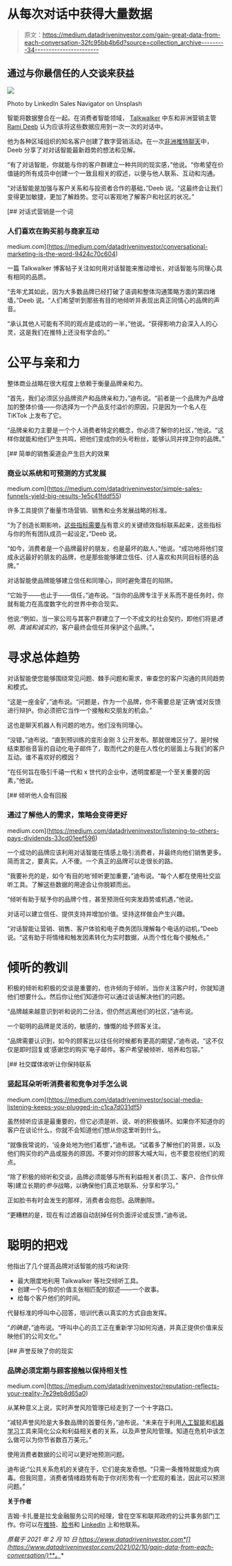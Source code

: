 # 从每次对话中获得大量数据

> 原文：<https://medium.datadriveninvestor.com/gain-great-data-from-each-conversation-32fc95bb4b6d?source=collection_archive---------34----------------------->

## 通过与你最信任的人交谈来获益

![](img/4df51f5737a13c82001cecf08792fb5d.png)

Photo by LinkedIn Sales Navigator on Unsplash

智能将数据整合在一起。在消费者智能领域， [Talkwalker](https://twitter.com/talkwalker) 中东和非洲营销主管 [Rami Deeb](https://twitter.com/ramideeb/) 认为应该将这些数据应用到一次一次的对话中。

他为各种区域组织的知名客户创建了数字营销活动。在一次[非洲推特聊天](https://twitter.com/AfricaTweetChat)中，Deeb 分享了对对话智能最新趋势的想法和见解。

“有了对话智能，你就能与你的客户群建立一种共同的现实感，”他说。“你希望在价值链的所有成员中创建一个一致且相关的叙述，以便与他人联系、互动和沟通。

“对话智能是加强与客户关系和与投资者合作的基础，”Deeb 说。“这最终会让我们变得更加敏捷，更加了解趋势。您可以客观地了解客户和社区的状况。”

[](https://medium.com/datadriveninvestor/conversational-marketing-is-the-word-9424c70c604) [## 对话式营销是一个词

### 人们喜欢在购买前与商家互动

medium.com](https://medium.com/datadriveninvestor/conversational-marketing-is-the-word-9424c70c604) 

一篇 Talkwalker 博客帖子关注如何用对话智能来推动增长，对话智能与同理心具有相同的品质。

“去年尤其如此，因为大多数品牌已经打破了语调和整体沟通策略方面的第四堵墙，”Deeb 说。“人们希望听到那些有目的地倾听并表现出真正同情心的品牌的声音。

“承认其他人可能有不同的观点是成功的一半，”他说。“获得影响力会深入人的心灵，这是我们在推特上还没有学会的。”

# 公平与亲和力

整体商业战略在很大程度上依赖于衡量品牌亲和力。

“首先，我们必须区分品牌资产和品牌亲和力，”迪布说。“前者是一个品牌为产品增加的整体价值——你选择为一个产品支付溢价的原因，只是因为一个名人在 TiKTok 上发布了它。

“品牌亲和力主要是一个个人消费者特定的概念，你必须了解你的社区，”他说。“这样你就能和他们产生共鸣，把他们变成你的头号粉丝，能够认同并捍卫你的品牌。”

[](https://medium.com/datadriveninvestor/simple-sales-funnels-yield-big-results-1e5c41fddf55) [## 简单的销售渠道会产生巨大的效果

### 商业以系统和可预测的方式发展

medium.com](https://medium.com/datadriveninvestor/simple-sales-funnels-yield-big-results-1e5c41fddf55) 

许多工具提供了衡量市场营销、销售和业务发展战略的标准。

“为了创造长期影响，[这些指标需要与](https://www.talkwalker.com/blog/brand-audit)有意义的关键绩效指标联系起来，这些指标与你的所有团队成员一起设定，”Deeb 说。

“如今，消费者是一个品牌最好的朋友，也是最坏的敌人，”他说。“成功地将他们变成永远最好的朋友的品牌，也是那些能够建立信任、讨人喜欢和共同目标感的品牌。”

对话智能使品牌能够建立信任和同理心，同时避免潜在的陷阱。

“它始于——也止于——信任，”迪布说。“当你的品牌专注于关系而不是任务时，你就有能力在高度数字化的世界中弥合现实。

他说:“例如，当一家公司与其客户群建立了一个不成文的社会契约，即他们将是*透明、真诚和诚实的*，客户最终会信任并保护这个品牌。”。

# 寻求总体趋势

对话智能使您能够围绕常见问题、棘手问题和需求，审查您的客户沟通的共同趋势和模式。

“这是一座金矿，”迪布说。“问题是，作为一个品牌，你不需要总是‘正确’或对反馈进行辩护。你必须把它当作一个接触和交朋友的机会。”

这也是聊天机器人有问题的地方。他们没有同理心。

“没错，”迪布说。“直到预训练的变形金刚 3 公开发布。那就很难区分了。是时候结束那些音盲的自动化电子邮件了，取而代之的是在人性化的层面上与我们的客户互动。谁不喜欢好的模因？

“在任何旨在吸引千禧一代和 x 世代的企业中，透明度都是一个至关重要的因素，”他说。

[](https://medium.com/datadriveninvestor/listening-to-others-pays-dividends-33cd01eef596) [## 倾听他人会有回报

### 通过了解他人的需求，策略会变得更好

medium.com](https://medium.com/datadriveninvestor/listening-to-others-pays-dividends-33cd01eef596) 

一个成功的品牌应该利用对话智能在情感上吸引消费者，并最终向他们销售更多。简而言之，要真实。人不傻。一个真正的品牌可以走很长的路。

“我要补充的是，如今‘有目的地’倾听更加重要，”迪布说。“每个人都在使用社交监听工具。了解这些数据的用途会让你脱颖而出。

“倾听有助于赋予你的品牌个性，甚至预测任何突发趋势或机遇，”他说。

对话可以建立信任、提供支持并增加价值。坚持这样做会产生兴趣。

“对话智能让营销、销售、客户体验和电子商务团队理解每个电话的动机，”Deeb 说。“这有助于将情绪和触发因素转化为实时数据，从而个性化每个接触点。”

# 倾听的教训

积极的倾听和积极的交谈是重要的，也许倾向于倾听。当你关注客户时，你就知道他们想要什么。然后你让他们知道你可以通过谈话解决他们的问题。

“品牌越来越意识到听和说的二分法，但仍然远离他们的社区，”迪布说。

一个聪明的品牌是灵活的，敏感的，慷慨的给予顾客关注。

“品牌需要认识到，如今的顾客比以往任何时候都有更高的期望，”迪布说。“这不仅仅是即时回复或‘感谢您的购买’电子邮件。客户希望被倾听、培养和包容。”

[](https://medium.com/datadriveninvestor/social-media-listening-keeps-you-plugged-in-c1ca7d031df5) [## 社交媒体收听让你保持联系

### 竖起耳朵听听消费者和竞争对手怎么说

medium.com](https://medium.com/datadriveninvestor/social-media-listening-keeps-you-plugged-in-c1ca7d031df5) 

虽然倾听应该是最重要的，但它必须是听、说、听的积极循环。如果你不知道你的客户在谈论什么，你就不会知道他们想从你这里听到什么。

“就像我常说的，‘设身处地为他们着想’，”迪布说。“试着多了解他们的背景，以及他们购买你的产品或服务的原因。不要对你的顾客大喊大叫，也不要忽视他们的观点。

“除了积极的倾听和交谈，品牌必须能够与所有利益相关者(员工、客户、合作伙伴等)建立长期的*参与*战略，以确保他们真正地联系、分享和学习。”

正如脸书有时会发生的那样，消费者会抱怨。品牌删除。

“更糟糕的是，现在有过滤器自动刮掉任何负面评论或反馈，”迪布说。

# 聪明的把戏

他指出了几个提高品牌对话智能的技巧和诀窍:

*   最大限度地利用 Talkwalker 等社交倾听工具。
*   创建一个与你的价值主张相匹配的叙述——一个故事。
*   给每个客户他们的时间。

代替标准的呼叫中心回答，培训代表以真实的方式自由发挥。

“*的确是*，”迪布说。“呼叫中心的员工正在重新学习如何沟通，并真正提供价值来反映他们的公司文化。”

[](https://medium.com/datadriveninvestor/reputation-reflects-your-reality-7e29eb8d65a0) [## 声誉反映了你的现实

### 品牌必须定期与顾客接触以保持相关性

medium.com](https://medium.com/datadriveninvestor/reputation-reflects-your-reality-7e29eb8d65a0) 

从某种意义上说，实时声誉风险管理已经走到了一个十字路口。

“减轻声誉风险是大多数品牌的首要任务，”迪布说。“未来在于利用[人工智能](https://www.datadriveninvestor.com/glossary/artificial-intelligence/)和[机器学习](https://www.datadriveninvestor.com/glossary/machine-learning/)工具来简化公众和利益相关者的关系，以及声誉风险管理。知道在危机中该怎么做可以为你节省数百万美元。”

使用消费者数据的公司可以更好地预测问题。

迪布说:“公共关系危机的关键在于，它们是突发奇想。“只需一条推特就能成为病毒。但我同意，消费者情绪趋势有助于你对形势有一个宏观的看法，因此可以预测问题。”

**关于作者**

吉姆·卡扎曼是拉戈金融服务公司的经理，曾在空军和联邦政府的公共事务部门工作。你可以在[推特](https://twitter.com/JKatzaman)、[脸书](https://www.facebook.com/jim.katzaman)和 [LinkedIn](https://www.linkedin.com/in/jim-katzaman-33641b21/) 上和他联系。

*原载于 2021 年 2 月 10 日 https://www.datadriveninvestor.com*[](https://www.datadriveninvestor.com/2021/02/10/gain-data-from-each-conversation/)**。**